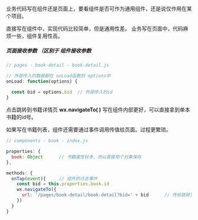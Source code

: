 业务代码写在组件还是页面上，要看组件是否可作为通用组件，还是说仅作用在某个项目。

直接写在组件中，实现代码比较简单，但是通用性差。 业务写在页面中，代码麻烦一些，组件复用性高。



##### 页面接收参数 （区别于 组件接收参数

```js
// pages - book-detail - book-detail.js

// 外部传入的数据都在 onLoad函数的 options中 
onLoad: function(options) { 	
  
  const bid = options.bid  // 外部传入的id
}
```



点击跳转到书籍详情页  **wx.navigateTo( )**  写在组件内部更好，可以直接拿到单本书籍的id号。

 如果写在书籍列表，组件还需要通过事件调用传值给页面。过程更繁琐。

```js
// components - book - index.js

properties: {
  book: Object  	// 书籍属性较多，所以直接用个对象保存
},

methods: {
  onTap(event){		// 组件的点击事件
    const bid = this.properties.book.id
    wx.navigateTo({
      url: '/pages/book-detail/book-detail?bid=' + bid		// 传给跳转页面的参数
    })
  }
}
```



